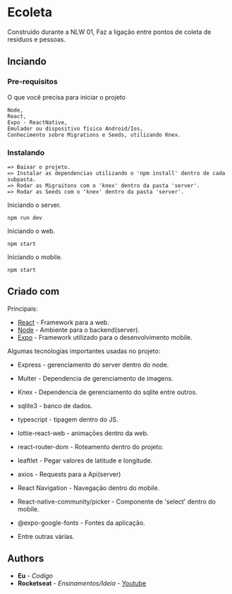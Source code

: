 # Ecoleta

Construído durante a NLW 01, Faz a ligação entre pontos de coleta de resíduos e pessoas.

## Inciando

### Pre-requisitos

O que você precisa para iniciar o projeto

```
Node,
React,
Expo - ReactNative,
Emulador ou dispositivo físico Android/Ios,
Conhecimento sobre Migrations e Seeds, utilizando Knex.
```

### Instalando

```
=> Baixar o projeto.
=> Instalar as dependencias utilizando o 'npm install' dentro de cada subpasta.
=> Rodar as Migraitons com o 'knex' dentro da pasta 'server'.
=> Rodar as Seeds com o 'knex' dentro da pasta 'server'.
```

Iniciando o server.
```
npm run dev
```

Iniciando o web.
```
npm start
```

Iniciando o mobile.
```
npm start
```
## Criado com
Principais:
* [React](https://pt-br.reactjs.org/) - Framework para a web.
* [Node](https://nodejs.org/en/) - Ambiente para o backend(server).
* [Expo](https://expo.io/) - Framework utilizado para o desenvolvimento mobile.

Algumas tecnologias importantes usadas no projeto:
  * Express - gerenciamento do server dentro do node.
  * Multer - Dependencia de gerenciamento de imagens.
  * Knex - Dependencia de gerenciamento do sqlite entre outros.
  * sqlite3 - banco de dados.
  
  * typescript - tipagem dentro do JS.
  * lottie-react-web - animaçōes dentro da web.
  * react-router-dom - Roteamento dentro do projeto.
  * leaftlet - Pegar valores de latitude e longitude.
  * axios - Requests para a Api(server)
  
  * React Navigation - Navegação dentro do mobile.
  * React-native-community/picker - Componente de 'select' dentro do mobile.
  * @expo-google-fonts - Fontes da aplicação.
  
  * Entre outras várias.
  

## Authors

* **Eu** - *Codigo*
* **Rocketseat** - *Ensinamentos/Ideia* - [Youtube](https://www.youtube.com/channel/UCSfwM5u0Kce6Cce8_S72olg)
